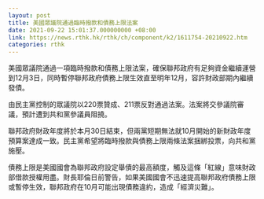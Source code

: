 ```yaml
---
layout: post
title: 美國眾議院通過臨時撥款和債務上限法案
date: 2021-09-22 15:01:37.000000000 +08:00
link: https://news.rthk.hk/rthk/ch/component/k2/1611754-20210922.htm
categories: rthk
---
```


美國眾議院通過一項臨時撥款和債務上限法案，確保聯邦政府有足夠資金繼續運營到12月3日，同時暫停聯邦政府債務上限生效直至明年12月，容許財政部期內繼續發債。

由民主黨控制的眾議院以220票贊成、211票反對通過法案。法案將交參議院審議，預計遭到共和黨參議員阻撓。

聯邦政府財政年度將於本月30日結束，但兩黨短期無法就10月開始的新財政年度預算案達成一致。民主黨希望將臨時撥款與債務上限兩條法案捆綁投票，向共和黨施壓。

債務上限是美國國會為聯邦政府設定舉債的最高額度，觸及這條「紅線」意味財政部借款授權用盡。財長耶倫日前警告，如果美國國會不迅速提高聯邦政府債務上限或暫停生效，聯邦政府在10月可能出現債務違約，造成「經濟災難」。
